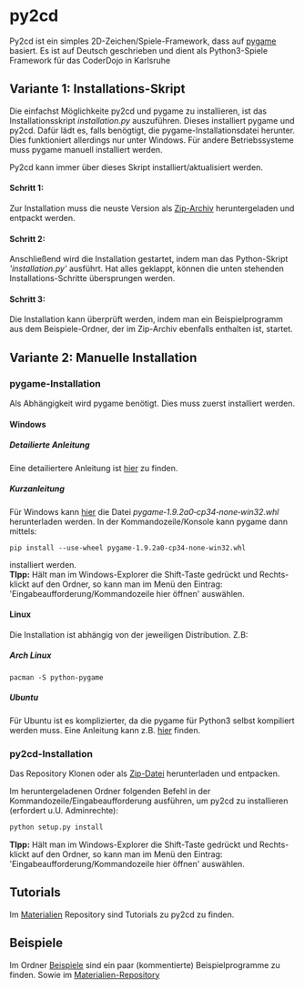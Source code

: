 # py2cd
Py2cd ist ein simples 2D-Zeichen/Spiele-Framework, dass auf [pygame](http://pygame.org) basiert.
Es ist auf Deutsch geschrieben und dient als Python3-Spiele Framework für das CoderDojo in Karlsruhe

## Variante 1: Installations-Skript
Die einfachst Möglichkeite py2cd und pygame zu installieren, ist das Installationsskript _installation.py_ auszuführen. Dieses installiert pygame und py2cd. Dafür lädt es, falls benögtigt, die pygame-Installationsdatei herunter. Dies funktioniert allerdings nur unter Windows. Für andere Betriebssysteme muss pygame manuell installiert werden.

Py2cd kann immer über dieses Skript installiert/aktualisiert werden.      
 
#### Schritt 1: 
 Zur Installation muss die neuste Version als [Zip-Archiv](https://github.com/coderdojoka/py2cd/archive/master.zip) heruntergeladen und entpackt werden.

#### Schritt 2:
Anschließend wird die Installation gestartet, indem man das Python-Skript _'installation.py'_ ausführt.
 Hat alles geklappt, können die unten stehenden Installations-Schritte übersprungen werden. 

#### Schritt 3:
Die Installation kann überprüft werden, indem man ein Beispielprogramm aus dem Beispiele-Ordner, der im Zip-Archiv ebenfalls enthalten ist, startet. 

## Variante 2: Manuelle Installation
### pygame-Installation
Als Abhängigkeit wird pygame benötigt. Dies muss zuerst installiert werden.

#### Windows

##### Detailierte Anleitung
Eine detailiertere Anleitung ist [hier](https://github.com/coderdojoka/Materialien/raw/master/Installation/installation_pygame.pdf) zu finden.

##### Kurzanleitung
Für Windows kann [hier](http://www.lfd.uci.edu/~gohlke/pythonlibs/#pygame) die Datei _pygame‑1.9.2a0‑cp34‑none‑win32.whl_
herunterladen werden. In der Kommandozeile/Konsole kann pygame dann mittels:    
```
pip install --use-wheel pygame‑1.9.2a0‑cp34‑none‑win32.whl
```
installiert werden.   
__TIpp:__ Hält man im Windows-Explorer die Shift-Taste gedrückt und Rechts-klickt auf den Ordner, so kann man im Menü den Eintrag: 'Eingabeaufforderung/Kommandozeile hier öffnen' auswählen.



#### Linux

Die Installation ist abhängig von der jeweiligen Distribution. Z.B:

##### Arch Linux
```
pacman -S python-pygame
```

##### Ubuntu
Für Ubuntu ist es komplizierter, da die pygame für Python3 selbst kompiliert werden muss. Eine Anleitung kann z.B. [hier](http://askubuntu.com/questions/401342/how-to-download-pygame-in-python3-3) finden.


### py2cd-Installation
Das Repository Klonen oder als [Zip-Datei](https://github.com/coderdojoka/py2cd/archive/master.zip) herunterladen und entpacken.
 

Im heruntergeladenen Ordner folgenden Befehl in der Kommandozeile/Eingabeaufforderung ausführen, um py2cd zu installieren (erfordert u.U. Adminrechte):
```python
python setup.py install
```
__TIpp:__ Hält man im Windows-Explorer die Shift-Taste gedrückt und Rechts-klickt auf den Ordner, so kann man im Menü den Eintrag: 'Eingabeaufforderung/Kommandozeile hier öffnen' auswählen.

## Tutorials
Im [Materialien](https://github.com/coderdojoka/Materialien/tree/master/Python/Roter%20G%C3%BCrtel/Tutorials/py2cd) Repository sind Tutorials zu py2cd zu finden.

## Beispiele
Im Ordner [Beispiele](https://github.com/coderdojoka/py2cd/tree/master/beispiele/) sind ein paar (kommentierte) Beispielprogramme zu finden. Sowie im [Materialien-Repository](https://github.com/coderdojoka/Materialien/tree/master/Python/Beispiele/py2cd/)
